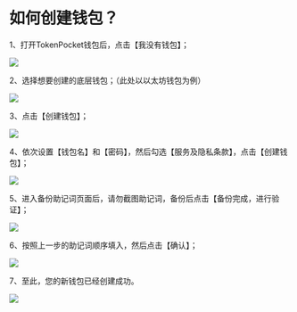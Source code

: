 # 如何创建钱包？

1、打开TokenPocket钱包后，点击【我没有钱包】； &#x20;

![](<../../.gitbook/assets/1 (34) (1).png>)

2、选择想要创建的底层钱包；（此处以以太坊钱包为例）

![](<../../.gitbook/assets/10 (1).png>)

3、点击【创建钱包】；

![](<../../.gitbook/assets/4 (3) (1).png>)

4、依次设置【钱包名】和【密码】，然后勾选【服务及隐私条款】，点击【创建钱包】；

![](../../.gitbook/assets/5.png)

5、进入备份助记词页面后，请勿截图助记词，备份后点击【备份完成，进行验证】；

![](<../../.gitbook/assets/6 (1).png>)

6、按照上一步的助记词顺序填入，然后点击【确认】；

![](../../.gitbook/assets/9.png)

7、至此，您的新钱包已经创建成功。

![](<../../.gitbook/assets/2 (16) (1).png>)
